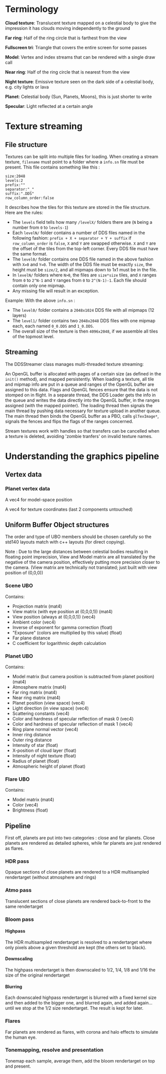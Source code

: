 # Terminology
**Cloud texture**: Translucent texture mapped on a celestial body to give the impression it has clouds moving independently to the ground

**Far ring**: Half of the ring circle that is farthest from the view

**Fullscreen tri**: Triangle that covers the entire screen for some passes

**Model**: Vertex and index streams that can be rendered with a single draw call

**Near ring**: Half of the ring circle that is nearest from the view

**Night texture**: Emissive texture seen on the dark side of a celestial body, e.g. city lights or lava

**Planet**: Celestial body (Sun, Planets, Moons), this is just shorter to write

**Specular**: Light reflected at a certain angle

# Texture streaming
## File structure
Textures can be split into multiple files for loading. When creating a stream texture, `filename` must point to a folder where a `info.sn` file must be present. This file contains something like this : 
```
size:2048
levels:2
prefix:""
separator:"_"
suffix:".DDS"
row_column_order:false
```
It describes how the tiles for this texture are stored in the file structure. Here are the rules:
* The `levels` field tells how many `/levelX/` folders there are (`N` being a number from `0` to `levels-1`)
* Each `levelN/` folder contains a number of DDS files named in the following fashion: `prefix + X + separator + Y + suffix` if `row_column_order` is `false`, `X` and `Y` are swapped otherwise. `X` and `Y` are the offset of the tiles from the top-left corner. Every DDS file must have the same format.
* The `level0/` folder contains one DDS file named in the above fashion with `X=0` and `Y=0`. The width of the DDS file must be exactly `size`, the height must be `size/2`, and all mipmaps down to 1x1 must be in the file.
* In `levelN/` folders where `N>0`, the files are `size*size` tiles, and `X` ranges from `0` to `2^N-1` and `Y` ranges from `0` to `2^(N-1)-1`. Each file should contain only one mipmap.
* Any missing file will result in an exception.

Example: With the above `info.sn` :
* The `level0/` folder contains a `2048x1024` DDS file with all mipmaps (12 layers)
* The `level1/` folder contains two `2048x2048` DDS files with one mipmap each, each named `0_0.DDS` and `1_0.DDS`.
* The overall size of the texture is then `4096x2048`, if we assemble all tiles of the topmost level.

## Streaming
The DDSStreamer class manages multi-threaded texture streaming:

An OpenGL buffer is allocated with pages of a certain size (as defined in the `init()` method), and mapped persistently. When loading a texture, all tile and mipmap info are put in a queue and ranges of the OpenGL buffer are assigned to this data. Flags and OpenGL fences ensure that the data is not stomped on in flight. In a separate thread, the DDS Loader gets the info in the queue and writes the data directly into the OpenGL buffer, in the ranges assigned (with the mapped pointer). The loading thread then signals the main thread by pushing data necessary for texture upload in another queue. The main thread then binds the OpenGL buffer as a PBO, calls `glTexImage*`, signals the fences and flips the flags of the ranges concerned. 

Stream textures work with handles so that transfers can be cancelled when a texture is deleted, avoiding 'zombie tranfers' on invalid texture names.

# Understanding the graphics pipeline
## Vertex data
### Planet vertex data
A vec4 for model-space position

A vec4 for texture coordinates (last 2 components untouched)
## Uniform Buffer Object structures
The order and type of UBO members should be chosen carefully so the std140 layouts match with c++ layouts (for direct copying).

Note : Due to the large distances between celestial bodies resulting in floating point imprecision, View and Model matrix are all translated by the negative of the camera position, effectively putting more precision closer to the camera. (View matrix are technically not translated; just built with view position of (0,0,0))
### Scene UBO
Contains:
* Projection matrix (mat4)
* View matrix (with eye position at (0,0,0,1)) (mat4)
* View position (always at (0,0,0,1)) (vec4)
* Ambient color (vec4)
* Inverse of exponent for gamma correction (float)
* "Exposure" (colors are multiplied by this value) (float)
* Far plane distance
* C coefficient for logarithmic depth calculation

### Planet UBO
Contains:
* Model matrix (but camera position is subtracted from planet position) (mat4)
* Atmosphere matrix (mat4)
* Far ring matrix (mat4)
* Near ring matrix (mat4)
* Planet position (view space) (vec4)
* Light direction (in view space) (vec4)
* Scattering constants (vec4)
* Color and hardness of specular reflection of mask 0 (vec4)
* Color and hardness of specular reflection of mask 1 (vec4)
* Ring plane normal vector (vec4)
* Inner ring distance
* Outer ring distance
* Intensity of star (float)
* X-position of cloud layer (float)
* Intensity of night texture (float)
* Radius of planet (float)
* Atmospheric height of planet (float)

### Flare UBO
Contains:
* Model matrix (mat4)
* Color (vec4)
* Brightness (float)

## Pipeline
First off, planets are put into two categories : close and far planets. Close planets are rendered as detailed spheres, while far planets are just rendered as flares.
### HDR pass
Opaque sections of close planets are rendered to a HDR multisampled rendertarget (without atmosphere and rings)
### Atmo pass
Translucent sections of close planets are rendered back-to-front to the same rendertarget
### Bloom pass
#### Highpass
The HDR multisampled rendertarget is resolved to a rendertarget where only pixels above a given threshold are kept (the others set to black).
#### Downscaling
The highpass rendertarget is then downscaled to 1/2, 1/4, 1/8 and 1/16 the size of the original rendertarget
#### Blurring
Each downscaled highpass rendertarget is blurred with a fixed kernel size and then added to the bigger one, and blurred again, and added again... until we stop at the 1/2 size rendertarget. The result is kept for later.
### Flares
Far planets are rendered as flares, with corona and halo effects to simulate the human eye.
### Tonemapping, resolve and presentation
Tonemap each sample, average them, add the bloom rendertarget on top and present.
